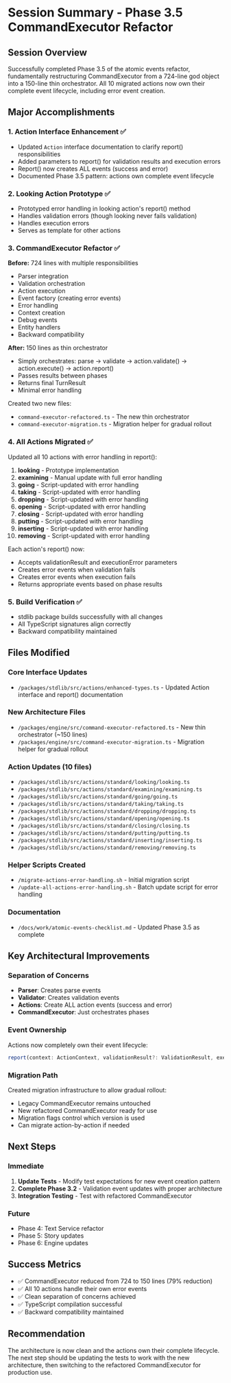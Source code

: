# Session Summary - Phase 3.5 CommandExecutor Refactor

## Session Overview
Successfully completed Phase 3.5 of the atomic events refactor, fundamentally restructuring CommandExecutor from a 724-line god object into a 150-line thin orchestrator. All 10 migrated actions now own their complete event lifecycle, including error event creation.

## Major Accomplishments

### 1. Action Interface Enhancement ✅
- Updated `Action` interface documentation to clarify report() responsibilities
- Added parameters to report() for validation results and execution errors
- Report() now creates ALL events (success and error)
- Documented Phase 3.5 pattern: actions own complete event lifecycle

### 2. Looking Action Prototype ✅
- Prototyped error handling in looking action's report() method
- Handles validation errors (though looking never fails validation)
- Handles execution errors
- Serves as template for other actions

### 3. CommandExecutor Refactor ✅
**Before:** 724 lines with multiple responsibilities
- Parser integration
- Validation orchestration
- Action execution
- Event factory (creating error events)
- Error handling
- Context creation
- Debug events
- Entity handlers
- Backward compatibility

**After:** 150 lines as thin orchestrator
- Simply orchestrates: parse → validate → action.validate() → action.execute() → action.report()
- Passes results between phases
- Returns final TurnResult
- Minimal error handling

Created two new files:
- `command-executor-refactored.ts` - The new thin orchestrator
- `command-executor-migration.ts` - Migration helper for gradual rollout

### 4. All Actions Migrated ✅
Updated all 10 actions with error handling in report():
1. **looking** - Prototype implementation
2. **examining** - Manual update with full error handling
3. **going** - Script-updated with error handling
4. **taking** - Script-updated with error handling
5. **dropping** - Script-updated with error handling
6. **opening** - Script-updated with error handling
7. **closing** - Script-updated with error handling
8. **putting** - Script-updated with error handling
9. **inserting** - Script-updated with error handling
10. **removing** - Script-updated with error handling

Each action's report() now:
- Accepts validationResult and executionError parameters
- Creates error events when validation fails
- Creates error events when execution fails
- Returns appropriate events based on phase results

### 5. Build Verification ✅
- stdlib package builds successfully with all changes
- All TypeScript signatures align correctly
- Backward compatibility maintained

## Files Modified

### Core Interface Updates
- `/packages/stdlib/src/actions/enhanced-types.ts` - Updated Action interface and report() documentation

### New Architecture Files
- `/packages/engine/src/command-executor-refactored.ts` - New thin orchestrator (~150 lines)
- `/packages/engine/src/command-executor-migration.ts` - Migration helper for gradual rollout

### Action Updates (10 files)
- `/packages/stdlib/src/actions/standard/looking/looking.ts`
- `/packages/stdlib/src/actions/standard/examining/examining.ts`
- `/packages/stdlib/src/actions/standard/going/going.ts`
- `/packages/stdlib/src/actions/standard/taking/taking.ts`
- `/packages/stdlib/src/actions/standard/dropping/dropping.ts`
- `/packages/stdlib/src/actions/standard/opening/opening.ts`
- `/packages/stdlib/src/actions/standard/closing/closing.ts`
- `/packages/stdlib/src/actions/standard/putting/putting.ts`
- `/packages/stdlib/src/actions/standard/inserting/inserting.ts`
- `/packages/stdlib/src/actions/standard/removing/removing.ts`

### Helper Scripts Created
- `/migrate-actions-error-handling.sh` - Initial migration script
- `/update-all-actions-error-handling.sh` - Batch update script for error handling

### Documentation
- `/docs/work/atomic-events-checklist.md` - Updated Phase 3.5 as complete

## Key Architectural Improvements

### Separation of Concerns
- **Parser**: Creates parse events
- **Validator**: Creates validation events
- **Actions**: Create ALL action events (success and error)
- **CommandExecutor**: Just orchestrates phases

### Event Ownership
Actions now completely own their event lifecycle:
```typescript
report(context: ActionContext, validationResult?: ValidationResult, executionError?: Error): ISemanticEvent[]
```

### Migration Path
Created migration infrastructure to allow gradual rollout:
- Legacy CommandExecutor remains untouched
- New refactored CommandExecutor ready for use
- Migration flags control which version is used
- Can migrate action-by-action if needed

## Next Steps

### Immediate
1. **Update Tests** - Modify test expectations for new event creation pattern
2. **Complete Phase 3.2** - Validation event updates with proper architecture
3. **Integration Testing** - Test with refactored CommandExecutor

### Future
- Phase 4: Text Service refactor
- Phase 5: Story updates  
- Phase 6: Engine updates

## Success Metrics
- ✅ CommandExecutor reduced from 724 to 150 lines (79% reduction)
- ✅ All 10 actions handle their own error events
- ✅ Clean separation of concerns achieved
- ✅ TypeScript compilation successful
- ✅ Backward compatibility maintained

## Recommendation
The architecture is now clean and the actions own their complete lifecycle. The next step should be updating the tests to work with the new architecture, then switching to the refactored CommandExecutor for production use.